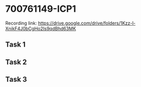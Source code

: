 # 700761149-ICP1

Recording link: https://drive.google.com/drive/folders/1Kzz-l-XnikF4J0bCgHo2Is9qdBhd63MK

## Task 1



## Task 2

## Task 3
